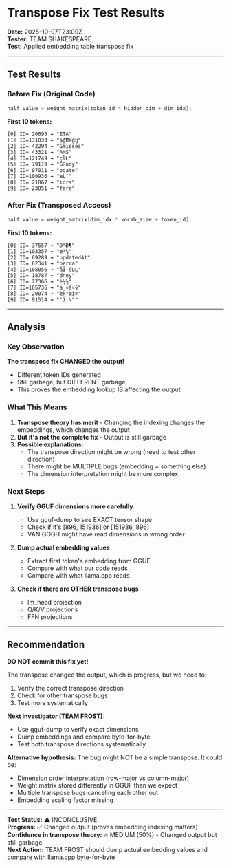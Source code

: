 # Transpose Fix Test Results
**Date:** 2025-10-07T23:09Z  
**Tester:** TEAM SHAKESPEARE  
**Test:** Applied embedding table transpose fix

---

## Test Results

### Before Fix (Original Code)
```cpp
half value = weight_matrix[token_id * hidden_dim + dim_idx];
```

**First 10 tokens:**
```
[0] ID= 20695 → "ETA"
[1] ID=131033 → "ãģĦãģĳ"
[2] ID= 42294 → "Ġmisses"
[3] ID= 43321 → "AMS"
[4] ID=121749 → "çŀŁ"
[5] ID= 79119 → "ĠRudy"
[6] ID= 87011 → "odate"
[7] ID=100936 → "æĹ¨"
[8] ID= 21867 → "iors"
[9] ID= 23051 → "fare"
```

### After Fix (Transposed Access)
```cpp
half value = weight_matrix[dim_idx * vocab_size + token_id];
```

**First 10 tokens:**
```
[0] ID= 37557 → "Ð°Ð¶"
[1] ID=103357 → "æ³¼"
[2] ID= 69289 → "updatedAt"
[3] ID= 62341 → "berra"
[4] ID=108056 → "åĨ·éĿĻ"
[5] ID= 18787 → "dney"
[6] ID= 27366 → "è½½"
[7] ID=105736 → "ä¸¤å¤§"
[8] ID= 20074 → "æķ°æį®"
[9] ID= 91514 → "').\""
```

---

## Analysis

### Key Observation

**The transpose fix CHANGED the output!**
- Different token IDs generated
- Still garbage, but DIFFERENT garbage
- This proves the embedding lookup IS affecting the output

### What This Means

1. **Transpose theory has merit** - Changing the indexing changes the embeddings, which changes the output
2. **But it's not the complete fix** - Output is still garbage
3. **Possible explanations:**
   - The transpose direction might be wrong (need to test other direction)
   - There might be MULTIPLE bugs (embedding + something else)
   - The dimension interpretation might be more complex

### Next Steps

1. **Verify GGUF dimensions more carefully**
   - Use gguf-dump to see EXACT tensor shape
   - Check if it's [896, 151936] or [151936, 896]
   - VAN GOGH might have read dimensions in wrong order

2. **Dump actual embedding values**
   - Extract first token's embedding from GGUF
   - Compare with what our code reads
   - Compare with what llama.cpp reads

3. **Check if there are OTHER transpose bugs**
   - lm_head projection
   - Q/K/V projections
   - FFN projections

---

## Recommendation

**DO NOT commit this fix yet!**

The transpose changed the output, which is progress, but we need to:
1. Verify the correct transpose direction
2. Check for other transpose bugs
3. Test more systematically

**Next investigator (TEAM FROST):**
- Use gguf-dump to verify exact dimensions
- Dump embeddings and compare byte-for-byte
- Test both transpose directions systematically

**Alternative hypothesis:**
The bug might NOT be a simple transpose. It could be:
- Dimension order interpretation (row-major vs column-major)
- Weight matrix stored differently in GGUF than we expect
- Multiple transpose bugs canceling each other out
- Embedding scaling factor missing

---

**Test Status:** ⚠️ INCONCLUSIVE  
**Progress:** ✅ Changed output (proves embedding indexing matters)  
**Confidence in transpose theory:** 🔥 MEDIUM (50%) - Changed output but still garbage  
**Next Action:** TEAM FROST should dump actual embedding values and compare with llama.cpp byte-for-byte
